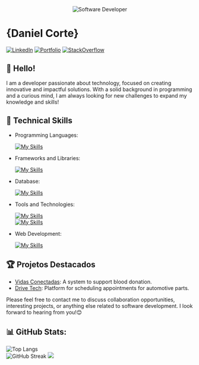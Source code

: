 <div align="center">
  <img src="https://media.istockphoto.com/id/1470350413/vector/software-developer-working-with-computers.jpg?s=612x612&w=0&k=20&c=rMDiFqhfe3PUzikjGeCuSl-x4YlXFCcnM_psO4MlOU0=" alt="Software Developer">
</div>


# {Daniel Corte}

[![LinkedIn](https://img.shields.io/badge/LinkedIn-0077B5?style=for-the-badge&logo=linkedin&logoColor=white)](http://linkedin.com/in/daniel-corte-1200b0224)
[![Portfolio](https://img.shields.io/badge/Portfolio-20B2AA?style=for-the-badge)](https://danielcorte.github.io/projeto-portfolio/)
[![StackOverflow](https://img.shields.io/badge/stack%20overflow-FE7A16?logo=stack-overflow&logoColor=white&style=for-the-badge)](https://pt.stackoverflow.com/users/320601/daniel-corte)

## 👋 Hello!

I am a developer passionate about technology, focused on creating innovative and impactful solutions. With a solid background in programming and a curious mind, I am always looking for new challenges to expand my knowledge and skills!

## 🚀 Technical Skills

- Programming Languages: 

    [![My Skills](https://skillicons.dev/icons?i=java,javascript,python)](https://skillicons.dev)
- Frameworks and Libraries: 

    [![My Skills](https://skillicons.dev/icons?i=spring,react,django)](https://skillicons.dev)
- Database: 

    [![My Skills](https://skillicons.dev/icons?i=mysql,mongo,postgresql)](https://skillicons.dev)
- Tools and Technologies: 

    [![My Skills](https://skillicons.dev/icons?i=git,vscode,docker)](https://skillicons.dev)<br/>
  [![My Skills](https://skillicons.dev/icons?i=figma,postman,idea)](https://skillicons.dev)
- Web Development:

    [![My Skills](https://skillicons.dev/icons?i=php,html,css,tailwind)](https://skillicons.dev)

## 🏆 Projetos Destacados

- [Vidas Conectadas](https://github.com/vidas-conectadas): A system to support blood donation.
- [Drive Tech](https://github.com/drivetech-dev): Platform for scheduling appointments for automotive parts.


Please feel free to contact me to discuss collaboration opportunities, interesting projects, or anything else related to software development. I look forward to hearing from you!😊
## 📊 GitHub Stats:
![Top Langs](https://github-readme-stats.vercel.app/api/top-langs/?username=danielcorte&card_width=500&card_height=210&hide_border=true&theme=dark&hide_progress=true)<br/>
![GitHub Streak](https://nirzak-streak-stats.vercel.app/?user=danielcorte&card_width=500&card_height=210&theme=dark&hide_border=true)
![](https://github-readme-stats.vercel.app/api?username=danielcorte&card_width=500&card_height=210&theme=dark&hide_border=true&include_all_commits=true&count_private=true)


